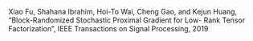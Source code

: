 Xiao Fu, Shahana Ibrahim, Hoi-To Wai, Cheng Gao, and Kejun Huang, “Block-Randomized Stochastic Proximal Gradient for Low- Rank Tensor Factorization”, IEEE Transactions on Signal Processing, 2019
